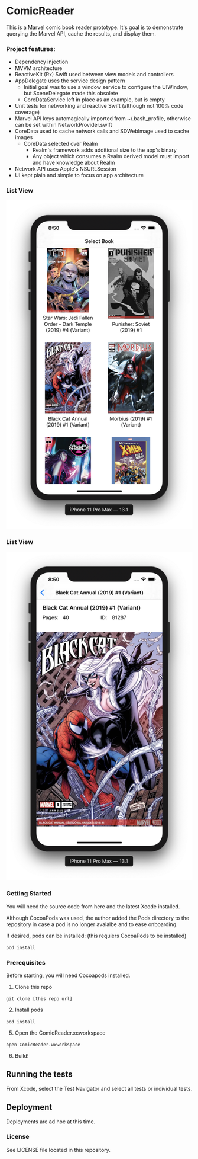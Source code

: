 # ComicReader

This is a Marvel comic book reader prototype.  It's goal is to demonstrate querying the Marvel API, cache the results, and display them.  

### Project features:
* Dependency injection
* MVVM architecture
* ReactiveKit (Rx) Swift used between view models and controllers
* AppDelegate uses the service design pattern
  * Initial goal was to use a window service to configure the UIWindow, but SceneDelegate made this obsolete
  * CoreDataService left in place as an example, but is empty
* Unit tests for networking and reactive Swift (although not 100% code coverage)
* Marvel API keys automagically imported from ~/.bash_profile, otherwise can be set within NetworkProvider.swift
* CoreData used to cache network calls and SDWebImage used to cache images
  * CoreData selected over Realm
    * Realm's framework adds additional size to the app's binary
    * Any object which consumes a Realm derived model must import and have knowledge about Realm
* Network API uses Apple's NSURLSession
* UI kept plain and simple to focus on app architecture 


### List View
![ListViewController](https://raw.githubusercontent.com/rsbauer/comicreader/master/images/ListViewController.png)

### List View
![DetailViewController](https://raw.githubusercontent.com/rsbauer/comicreader/master/images/DetailViewController.png)

### Getting Started

You will need the source code from here and the latest Xcode installed.  

Although CocoaPods was used, the author added the Pods directory to the repository in case a pod is no longer avaialbe and to ease onboarding.  

If desired, pods can be installed: (this requiers CocoaPods to be installed)

  `pod install`

### Prerequisites

Before starting, you will need Cocoapods installed.  

1. Clone this repo

  `git clone [this repo url]`

2. Install pods

  `pod install`

5. Open the ComicReader.xcworkspace

  `open ComicReader.wxworkspace`

6. Build!

## Running the tests

From Xcode, select the Test Navigator and select all tests or individual tests.
 
## Deployment

Deployments are ad hoc at this time.

### License

See LICENSE file located in this repository.

